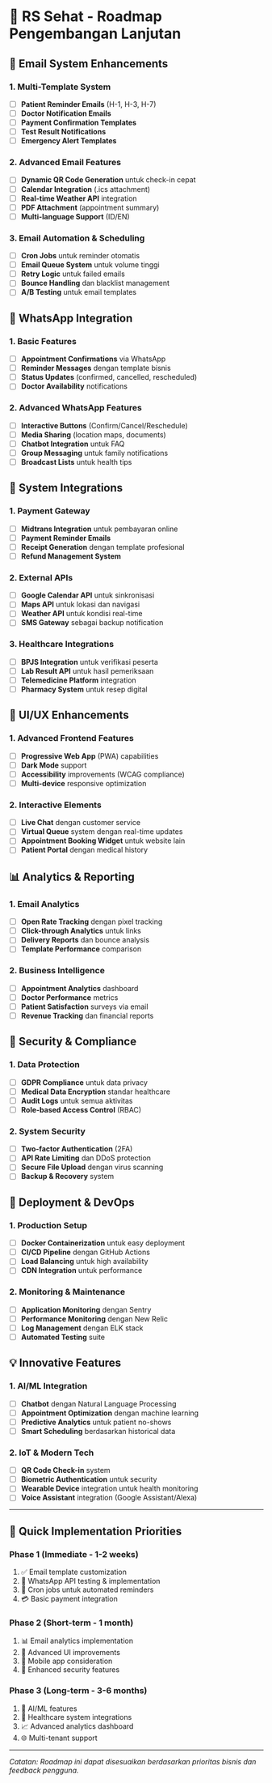# 🏥 RS Sehat - Roadmap Pengembangan Lanjutan

## 📧 Email System Enhancements

### 1. Multi-Template System
- [ ] **Patient Reminder Emails** (H-1, H-3, H-7)
- [ ] **Doctor Notification Emails**
- [ ] **Payment Confirmation Templates**
- [ ] **Test Result Notifications**
- [ ] **Emergency Alert Templates**

### 2. Advanced Email Features
- [ ] **Dynamic QR Code Generation** untuk check-in cepat
- [ ] **Calendar Integration** (.ics attachment)
- [ ] **Real-time Weather API** integration
- [ ] **PDF Attachment** (appointment summary)
- [ ] **Multi-language Support** (ID/EN)

### 3. Email Automation & Scheduling
- [ ] **Cron Jobs** untuk reminder otomatis
- [ ] **Email Queue System** untuk volume tinggi
- [ ] **Retry Logic** untuk failed emails
- [ ] **Bounce Handling** dan blacklist management
- [ ] **A/B Testing** untuk email templates

## 📱 WhatsApp Integration

### 1. Basic Features
- [ ] **Appointment Confirmations** via WhatsApp
- [ ] **Reminder Messages** dengan template bisnis
- [ ] **Status Updates** (confirmed, cancelled, rescheduled)
- [ ] **Doctor Availability** notifications

### 2. Advanced WhatsApp Features
- [ ] **Interactive Buttons** (Confirm/Cancel/Reschedule)
- [ ] **Media Sharing** (location maps, documents)
- [ ] **Chatbot Integration** untuk FAQ
- [ ] **Group Messaging** untuk family notifications
- [ ] **Broadcast Lists** untuk health tips

## 🔧 System Integrations

### 1. Payment Gateway
- [ ] **Midtrans Integration** untuk pembayaran online
- [ ] **Payment Reminder Emails**
- [ ] **Receipt Generation** dengan template profesional
- [ ] **Refund Management System**

### 2. External APIs
- [ ] **Google Calendar API** untuk sinkronisasi
- [ ] **Maps API** untuk lokasi dan navigasi
- [ ] **Weather API** untuk kondisi real-time
- [ ] **SMS Gateway** sebagai backup notification

### 3. Healthcare Integrations
- [ ] **BPJS Integration** untuk verifikasi peserta
- [ ] **Lab Result API** untuk hasil pemeriksaan
- [ ] **Telemedicine Platform** integration
- [ ] **Pharmacy System** untuk resep digital

## 🎨 UI/UX Enhancements

### 1. Advanced Frontend Features
- [ ] **Progressive Web App** (PWA) capabilities
- [ ] **Dark Mode** support
- [ ] **Accessibility** improvements (WCAG compliance)
- [ ] **Multi-device** responsive optimization

### 2. Interactive Elements
- [ ] **Live Chat** dengan customer service
- [ ] **Virtual Queue** system dengan real-time updates
- [ ] **Appointment Booking Widget** untuk website lain
- [ ] **Patient Portal** dengan medical history

## 📊 Analytics & Reporting

### 1. Email Analytics
- [ ] **Open Rate Tracking** dengan pixel tracking
- [ ] **Click-through Analytics** untuk links
- [ ] **Delivery Reports** dan bounce analysis
- [ ] **Template Performance** comparison

### 2. Business Intelligence
- [ ] **Appointment Analytics** dashboard
- [ ] **Doctor Performance** metrics
- [ ] **Patient Satisfaction** surveys via email
- [ ] **Revenue Tracking** dan financial reports

## 🔐 Security & Compliance

### 1. Data Protection
- [ ] **GDPR Compliance** untuk data privacy
- [ ] **Medical Data Encryption** standar healthcare
- [ ] **Audit Logs** untuk semua aktivitas
- [ ] **Role-based Access Control** (RBAC)

### 2. System Security
- [ ] **Two-factor Authentication** (2FA)
- [ ] **API Rate Limiting** dan DDoS protection
- [ ] **Secure File Upload** dengan virus scanning
- [ ] **Backup & Recovery** system

## 🚀 Deployment & DevOps

### 1. Production Setup
- [ ] **Docker Containerization** untuk easy deployment
- [ ] **CI/CD Pipeline** dengan GitHub Actions
- [ ] **Load Balancing** untuk high availability
- [ ] **CDN Integration** untuk performance

### 2. Monitoring & Maintenance
- [ ] **Application Monitoring** dengan Sentry
- [ ] **Performance Monitoring** dengan New Relic
- [ ] **Log Management** dengan ELK stack
- [ ] **Automated Testing** suite

## 💡 Innovative Features

### 1. AI/ML Integration
- [ ] **Chatbot** dengan Natural Language Processing
- [ ] **Appointment Optimization** dengan machine learning
- [ ] **Predictive Analytics** untuk patient no-shows
- [ ] **Smart Scheduling** berdasarkan historical data

### 2. IoT & Modern Tech
- [ ] **QR Code Check-in** system
- [ ] **Biometric Authentication** untuk security
- [ ] **Wearable Device** integration untuk health monitoring
- [ ] **Voice Assistant** integration (Google Assistant/Alexa)

---

## 🎯 Quick Implementation Priorities

### Phase 1 (Immediate - 1-2 weeks)
1. ✅ Email template customization
2. 🔄 WhatsApp API testing & implementation
3. 📅 Cron jobs untuk automated reminders
4. 💳 Basic payment integration

### Phase 2 (Short-term - 1 month)
1. 📊 Email analytics implementation
2. 🎨 Advanced UI improvements
3. 📱 Mobile app consideration
4. 🔐 Enhanced security features

### Phase 3 (Long-term - 3-6 months)
1. 🤖 AI/ML features
2. 🏥 Healthcare system integrations
3. 📈 Advanced analytics dashboard
4. 🌐 Multi-tenant support

---

*Catatan: Roadmap ini dapat disesuaikan berdasarkan prioritas bisnis dan feedback pengguna.*
